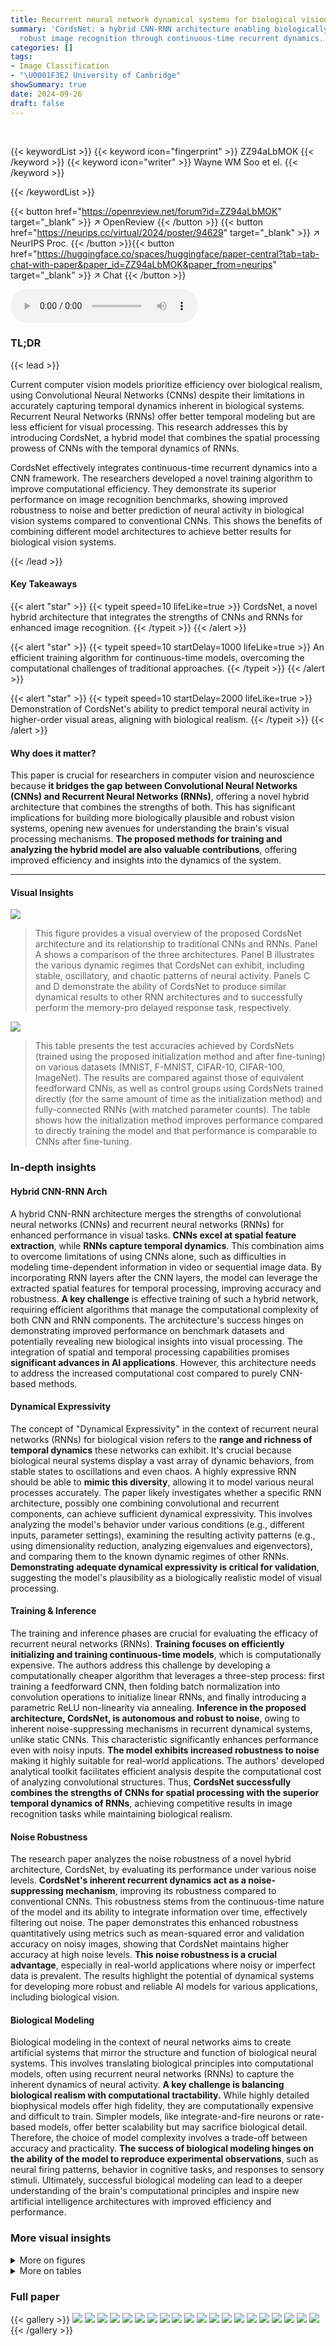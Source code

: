 ```yaml
---
title: Recurrent neural network dynamical systems for biological vision
summary: 'CordsNet: a hybrid CNN-RNN architecture enabling biologically realistic,
  robust image recognition through continuous-time recurrent dynamics.'
categories: []
tags:
- Image Classification
- "\U0001F3E2 University of Cambridge"
showSummary: true
date: 2024-09-26
draft: false
---
```


<br>

{{< keywordList >}}
{{< keyword icon="fingerprint" >}} ZZ94aLbMOK {{< /keyword >}}
{{< keyword icon="writer" >}} Wayne WM Soo et el. {{< /keyword >}}
 
{{< /keywordList >}}

{{< button href="https://openreview.net/forum?id=ZZ94aLbMOK" target="_blank" >}}
↗ OpenReview
{{< /button >}}
{{< button href="https://neurips.cc/virtual/2024/poster/94629" target="_blank" >}}
↗ NeurIPS Proc.
{{< /button >}}{{< button href="https://huggingface.co/spaces/huggingface/paper-central?tab=tab-chat-with-paper&paper_id=ZZ94aLbMOK&paper_from=neurips" target="_blank" >}}
↗ Chat
{{< /button >}}



<audio controls>
    <source src="https://ai-paper-reviewer.com/ZZ94aLbMOK/podcast.wav" type="audio/wav">
    Your browser does not support the audio element.
</audio>


### TL;DR


{{< lead >}}

Current computer vision models prioritize efficiency over biological realism, using Convolutional Neural Networks (CNNs) despite their limitations in accurately capturing temporal dynamics inherent in biological systems. Recurrent Neural Networks (RNNs) offer better temporal modeling but are less efficient for visual processing. This research addresses this by introducing CordsNet, a hybrid model that combines the spatial processing prowess of CNNs with the temporal dynamics of RNNs. 



CordsNet effectively integrates continuous-time recurrent dynamics into a CNN framework. The researchers developed a novel training algorithm to improve computational efficiency. They demonstrate its superior performance on image recognition benchmarks, showing improved robustness to noise and better prediction of neural activity in biological vision systems compared to conventional CNNs.  This shows the benefits of combining different model architectures to achieve better results for biological vision systems.

{{< /lead >}}


#### Key Takeaways

{{< alert "star" >}}
{{< typeit speed=10 lifeLike=true >}} CordsNet, a novel hybrid architecture that integrates the strengths of CNNs and RNNs for enhanced image recognition. {{< /typeit >}}
{{< /alert >}}

{{< alert "star" >}}
{{< typeit speed=10 startDelay=1000 lifeLike=true >}} An efficient training algorithm for continuous-time models, overcoming the computational challenges of traditional approaches. {{< /typeit >}}
{{< /alert >}}

{{< alert "star" >}}
{{< typeit speed=10 startDelay=2000 lifeLike=true >}} Demonstration of CordsNet's ability to predict temporal neural activity in higher-order visual areas, aligning with biological realism. {{< /typeit >}}
{{< /alert >}}

#### Why does it matter?
This paper is crucial for researchers in computer vision and neuroscience because **it bridges the gap between Convolutional Neural Networks (CNNs) and Recurrent Neural Networks (RNNs)**, offering a novel hybrid architecture that combines the strengths of both. This has significant implications for building more biologically plausible and robust vision systems, opening new avenues for understanding the brain's visual processing mechanisms.  **The proposed methods for training and analyzing the hybrid model are also valuable contributions**, offering improved efficiency and insights into the dynamics of the system.

------
#### Visual Insights



![](https://ai-paper-reviewer.com/ZZ94aLbMOK/figures_2_1.jpg)

> This figure provides a visual overview of the proposed CordsNet architecture and its relationship to traditional CNNs and RNNs.  Panel A shows a comparison of the three architectures. Panel B illustrates the various dynamic regimes that CordsNet can exhibit, including stable, oscillatory, and chaotic patterns of neural activity. Panels C and D demonstrate the ability of CordsNet to produce similar dynamical results to other RNN architectures and to successfully perform the memory-pro delayed response task, respectively.





![](https://ai-paper-reviewer.com/ZZ94aLbMOK/tables_5_1.jpg)

> This table presents the test accuracies achieved by CordsNets (trained using the proposed initialization method and after fine-tuning) on various datasets (MNIST, F-MNIST, CIFAR-10, CIFAR-100, ImageNet).  The results are compared against those of equivalent feedforward CNNs, as well as control groups using CordsNets trained directly (for the same amount of time as the initialization method) and fully-connected RNNs (with matched parameter counts). The table shows how the initialization method improves performance compared to directly training the model and that performance is comparable to CNNs after fine-tuning.





### In-depth insights


#### Hybrid CNN-RNN Arch
A hybrid CNN-RNN architecture merges the strengths of convolutional neural networks (CNNs) and recurrent neural networks (RNNs) for enhanced performance in visual tasks.  **CNNs excel at spatial feature extraction**, while **RNNs capture temporal dynamics**.  This combination aims to overcome limitations of using CNNs alone, such as difficulties in modeling time-dependent information in video or sequential image data. By incorporating RNN layers after the CNN layers, the model can leverage the extracted spatial features for temporal processing, improving accuracy and robustness.  **A key challenge** is effective training of such a hybrid network, requiring efficient algorithms that manage the computational complexity of both CNN and RNN components.  The architecture's success hinges on demonstrating improved performance on benchmark datasets and potentially revealing new biological insights into visual processing. The integration of spatial and temporal processing capabilities promises **significant advances in AI applications**. However, this architecture needs to address the increased computational cost compared to purely CNN-based methods.

#### Dynamical Expressivity
The concept of "Dynamical Expressivity" in the context of recurrent neural networks (RNNs) for biological vision refers to the **range and richness of temporal dynamics** these networks can exhibit.  It's crucial because biological neural systems display a vast array of dynamic behaviors, from stable states to oscillations and even chaos. A highly expressive RNN should be able to **mimic this diversity**, allowing it to model various neural processes accurately.  The paper likely investigates whether a specific RNN architecture, possibly one combining convolutional and recurrent components, can achieve sufficient dynamical expressivity. This involves analyzing the model's behavior under various conditions (e.g., different inputs, parameter settings), examining the resulting activity patterns (e.g., using dimensionality reduction, analyzing eigenvalues and eigenvectors), and comparing them to the known dynamic regimes of other RNNs.  **Demonstrating adequate dynamical expressivity is critical for validation**, suggesting the model's plausibility as a biologically realistic model of visual processing.

#### Training & Inference
The training and inference phases are crucial for evaluating the efficacy of recurrent neural networks (RNNs).  **Training focuses on efficiently initializing and training continuous-time models**, which is computationally expensive.  The authors address this challenge by developing a computationally cheaper algorithm that leverages a three-step process:  first training a feedforward CNN, then folding batch normalization into convolution operations to initialize linear RNNs, and finally introducing a parametric ReLU non-linearity via annealing.  **Inference in the proposed architecture, CordsNet, is autonomous and robust to noise**, owing to inherent noise-suppressing mechanisms in recurrent dynamical systems, unlike static CNNs.  This characteristic significantly enhances performance even with noisy inputs. **The model exhibits increased robustness to noise** making it highly suitable for real-world applications.  The authors' developed analytical toolkit facilitates efficient analysis despite the computational cost of analyzing convolutional structures. Thus, **CordsNet successfully combines the strengths of CNNs for spatial processing with the superior temporal dynamics of RNNs**, achieving competitive results in image recognition tasks while maintaining biological realism.

#### Noise Robustness
The research paper analyzes the noise robustness of a novel hybrid architecture, CordsNet, by evaluating its performance under various noise levels.  **CordsNet's inherent recurrent dynamics act as a noise-suppressing mechanism**, improving its robustness compared to conventional CNNs. This robustness stems from the continuous-time nature of the model and its ability to integrate information over time, effectively filtering out noise.  The paper demonstrates this enhanced robustness quantitatively using metrics such as mean-squared error and validation accuracy on noisy images, showing that CordsNet maintains higher accuracy at high noise levels.  **This noise robustness is a crucial advantage**, especially in real-world applications where noisy or imperfect data is prevalent. The results highlight the potential of dynamical systems for developing more robust and reliable AI models for various applications, including biological vision.

#### Biological Modeling
Biological modeling in the context of neural networks aims to create artificial systems that mirror the structure and function of biological neural systems. This involves translating biological principles into computational models, often using recurrent neural networks (RNNs) to capture the inherent dynamics of neural activity.  **A key challenge is balancing biological realism with computational tractability.**  While highly detailed biophysical models offer high fidelity, they are computationally expensive and difficult to train.  Simpler models, like integrate-and-fire neurons or rate-based models, offer better scalability but may sacrifice biological detail.  Therefore, the choice of model complexity involves a trade-off between accuracy and practicality.  **The success of biological modeling hinges on the ability of the model to reproduce experimental observations**, such as neural firing patterns,  behavior in cognitive tasks, and responses to sensory stimuli.  Ultimately, successful biological modeling can lead to a deeper understanding of the brain's computational principles and inspire new artificial intelligence architectures with improved efficiency and performance.


### More visual insights

<details>
<summary>More on figures
</summary>


![](https://ai-paper-reviewer.com/ZZ94aLbMOK/figures_4_1.jpg)

> This figure shows the architecture of CordsNet-R4, a hybrid model that combines convolutional and recurrent neural network features. It also details the proposed three-step initialization method, comparing the computational cost (MACs) of CordsNet with other CNN models and illustrating the validation accuracy on ImageNet.


![](https://ai-paper-reviewer.com/ZZ94aLbMOK/figures_6_1.jpg)

> This figure demonstrates the temporal dynamics of CordsNet compared to other CNN architectures. Panel A shows how a single feature map evolves over time in CordsNet, highlighting its continuous-time nature. Panel B compares the neural activity and softmax output of CordsNet, a feedforward CNN, and a discrete-time CNN under different stimulus sequences.  C shows the robustness of CordsNet to noise by measuring the mean-squared error between its noisy and noiseless activations. Finally, panel D shows the validation accuracy of CordsNet on ImageNet across various noise levels, demonstrating its superior robustness to noise compared to traditional CNNs.


![](https://ai-paper-reviewer.com/ZZ94aLbMOK/figures_7_1.jpg)

> This figure demonstrates the analysis of CordsNet from a dynamical systems perspective. Panel A shows the application of Arnoldi iteration to analyze the convolutional recurrent weight matrix. Panel B shows model activations and eigenvalues for CordsNet-R4 trained to classify images at different time intervals, highlighting the different dynamical characteristics exhibited depending on the training time. Panel C visualizes neural trajectories from the final layer of CordsNet-R8, projected onto two dimensions, for three different images, showcasing the model's ability to perform autonomous inference.


![](https://ai-paper-reviewer.com/ZZ94aLbMOK/figures_8_1.jpg)

> This figure demonstrates the application of CordsNet as a front-end for a multi-area model performing complex cognitive tasks.  Four different tasks are shown: a numerical quantification task, a categorical discrimination task, an oculomotor delayed-response task, and a perceptual decision-making task. Each panel shows example inputs, the expected output, and neural activity plots demonstrating the model's performance on each task. The tasks use actual stimuli from monkey experiments rather than abstract representations, showcasing the model's capacity to handle naturalistic visual inputs.


![](https://ai-paper-reviewer.com/ZZ94aLbMOK/figures_9_1.jpg)

> This figure demonstrates the ability of the CordsNet model to predict the temporal dynamics of neural activity in the visual cortex. Panel A illustrates the experimental setup, showing the flow of visual information from V1 to IT and how CordsNet's activity is compared to neural recordings. Panel B displays the time courses of CordsNet's activity compared with real neural recordings in V4 and IT, showing that the model replicates the pattern of activity. Finally, panel C quantitatively assesses the similarity between the model and the experimental data using correlation metrics and shows statistically significant similarity.


![](https://ai-paper-reviewer.com/ZZ94aLbMOK/figures_15_1.jpg)

> This figure demonstrates the dynamical characteristics of CordsNets by showing the distribution of singular values for different kernel sizes (A) and analyzing the activity patterns in the oscillatory and chaotic regimes (B). In the oscillatory regime, activity shows a periodic pattern in low-dimensional space, whereas in the chaotic regime, the activity is aperiodic and unpredictable.


![](https://ai-paper-reviewer.com/ZZ94aLbMOK/figures_17_1.jpg)

> This figure shows the architecture of CordsNet-R4, a hybrid model that combines convolutional and recurrent neural network components. It also details the proposed initialization method, which involves training a feedforward CNN, initializing linear RNNs with its parameters, and then introducing non-linearity through annealing.  The figure further compares the computational efficiency of CordsNet with other CNNs based on MACs and parameter counts. Finally, it contrasts the ImageNet validation accuracy of CordsNet trained using this method with that of directly trained CordsNets and fully-connected RNNs.


![](https://ai-paper-reviewer.com/ZZ94aLbMOK/figures_18_1.jpg)

> This figure demonstrates the different types of attractor dynamics exhibited by CordsNets during a memory-pro delayed-response task. Depending on the stimulus, the network's activity converges to a ring, line, or point attractor during the delay period, and then rotates towards the output during the response period, preserving the attractor's geometry.


![](https://ai-paper-reviewer.com/ZZ94aLbMOK/figures_21_1.jpg)

> This figure demonstrates the temporal dynamics of CordsNet compared to other CNN architectures. (A) shows an example of a feature map evolving over time in CordsNet-R8. (B) compares the neural activity and softmax output of different CNN architectures under various stimulus sequences, highlighting CordsNet's ability to maintain accurate classifications across time. (C) and (D) illustrate CordsNet's robustness to noise, showing its resilience in noisy image classification tasks compared to traditional CNNs.


</details>




<details>
<summary>More on tables
</summary>


![](https://ai-paper-reviewer.com/ZZ94aLbMOK/tables_16_1.jpg)
> This table shows the number of trainable parameters in the recurrent weight matrices of different recurrent neural network architectures used in the paper's experiments.  Three different network sizes (125, 216, and 512 neurons) are compared. To keep the total number of parameters roughly consistent across the models, the kernel size of CordsNets, the rank of low-rank RNNs, and the sparsity of sparse RNNs were adjusted accordingly.  This allows for a fair comparison of the different architectures' performance in the subsequent cognitive tasks.

![](https://ai-paper-reviewer.com/ZZ94aLbMOK/tables_17_1.jpg)
> This table presents the mean Procrustes distances between the neural trajectories of different recurrent neural network architectures (Sparse RNN, CordsNet, Low-Rank RNN) and a fully-connected RNN across five cognitive tasks.  Lower distances indicate greater similarity in the dynamical solutions found by the different architectures.

![](https://ai-paper-reviewer.com/ZZ94aLbMOK/tables_19_1.jpg)
> This table details the architecture of four different CordsNet models (CordsNet-R2, CordsNet-R4, CordsNet-R6, and CordsNet-R8) used for image classification. Each model consists of multiple blocks, each containing a convolutional layer (feedforward transformation) followed by a convolutional recurrent layer (recurrent weights).  The table shows the output size of each block and the kernel sizes and number of channels for the convolutional and recurrent layers within each block. The final layer of each model consists of an average pooling layer, a linear layer, and a softmax layer for classification.

![](https://ai-paper-reviewer.com/ZZ94aLbMOK/tables_19_2.jpg)
> This table presents the test accuracies achieved by CordsNets using the proposed initialization method and after fine-tuning.  It compares these results against their equivalent feedforward CNN counterparts. Control experiments involved training CordsNets directly (without the initialization method) and training fully-connected RNNs, both matched to the same training time as the initialization method. Results are shown for various datasets (MNIST, Fashion-MNIST, CIFAR-10, CIFAR-100, and ImageNet).

![](https://ai-paper-reviewer.com/ZZ94aLbMOK/tables_20_1.jpg)
> This table compares the test accuracies of CordsNets (trained using the proposed initialization method and fine-tuned) against their corresponding feedforward CNN counterparts across various datasets (MNIST, F-MNIST, CIFAR-10, CIFAR-100, and ImageNet).  It also includes control experiments where CordsNets were trained directly without initialization and fully-connected RNNs were trained with matching parameter counts, providing a comprehensive comparison of the models' performance.

![](https://ai-paper-reviewer.com/ZZ94aLbMOK/tables_22_1.jpg)
> This ablation study investigates the impact of different ranges for the logarithmic scaling of cross-entropy loss across time steps and different coefficients for the spontaneous activity penalty term on the types of solutions obtained during training.  The results indicate the number of models that converged to a steady-state solution versus a transient solution for varying logarithmic ranges and the number of models that converged to a mono-stable solution versus other solutions for varying spontaneous penalty coefficients.  The goal was to identify parameter settings that reliably produce networks with mono-stable, consistent behavior.

</details>




### Full paper

{{< gallery >}}
<img src="https://ai-paper-reviewer.com/ZZ94aLbMOK/1.png" class="grid-w50 md:grid-w33 xl:grid-w25" />
<img src="https://ai-paper-reviewer.com/ZZ94aLbMOK/2.png" class="grid-w50 md:grid-w33 xl:grid-w25" />
<img src="https://ai-paper-reviewer.com/ZZ94aLbMOK/3.png" class="grid-w50 md:grid-w33 xl:grid-w25" />
<img src="https://ai-paper-reviewer.com/ZZ94aLbMOK/4.png" class="grid-w50 md:grid-w33 xl:grid-w25" />
<img src="https://ai-paper-reviewer.com/ZZ94aLbMOK/5.png" class="grid-w50 md:grid-w33 xl:grid-w25" />
<img src="https://ai-paper-reviewer.com/ZZ94aLbMOK/6.png" class="grid-w50 md:grid-w33 xl:grid-w25" />
<img src="https://ai-paper-reviewer.com/ZZ94aLbMOK/7.png" class="grid-w50 md:grid-w33 xl:grid-w25" />
<img src="https://ai-paper-reviewer.com/ZZ94aLbMOK/8.png" class="grid-w50 md:grid-w33 xl:grid-w25" />
<img src="https://ai-paper-reviewer.com/ZZ94aLbMOK/9.png" class="grid-w50 md:grid-w33 xl:grid-w25" />
<img src="https://ai-paper-reviewer.com/ZZ94aLbMOK/10.png" class="grid-w50 md:grid-w33 xl:grid-w25" />
<img src="https://ai-paper-reviewer.com/ZZ94aLbMOK/11.png" class="grid-w50 md:grid-w33 xl:grid-w25" />
<img src="https://ai-paper-reviewer.com/ZZ94aLbMOK/12.png" class="grid-w50 md:grid-w33 xl:grid-w25" />
<img src="https://ai-paper-reviewer.com/ZZ94aLbMOK/13.png" class="grid-w50 md:grid-w33 xl:grid-w25" />
<img src="https://ai-paper-reviewer.com/ZZ94aLbMOK/14.png" class="grid-w50 md:grid-w33 xl:grid-w25" />
<img src="https://ai-paper-reviewer.com/ZZ94aLbMOK/15.png" class="grid-w50 md:grid-w33 xl:grid-w25" />
<img src="https://ai-paper-reviewer.com/ZZ94aLbMOK/16.png" class="grid-w50 md:grid-w33 xl:grid-w25" />
<img src="https://ai-paper-reviewer.com/ZZ94aLbMOK/17.png" class="grid-w50 md:grid-w33 xl:grid-w25" />
<img src="https://ai-paper-reviewer.com/ZZ94aLbMOK/18.png" class="grid-w50 md:grid-w33 xl:grid-w25" />
<img src="https://ai-paper-reviewer.com/ZZ94aLbMOK/19.png" class="grid-w50 md:grid-w33 xl:grid-w25" />
<img src="https://ai-paper-reviewer.com/ZZ94aLbMOK/20.png" class="grid-w50 md:grid-w33 xl:grid-w25" />
{{< /gallery >}}